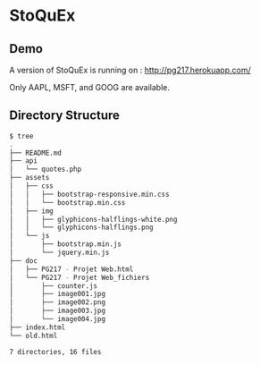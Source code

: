 StoQuEx
===========

Demo
----
A version of StoQuEx is running on : http://pg217.herokuapp.com/

Only AAPL, MSFT, and GOOG are available.


Directory Structure
-------------------
```sh
$ tree
.
├── README.md
├── api
│   └── quotes.php
├── assets
│   ├── css
│   │   ├── bootstrap-responsive.min.css
│   │   └── bootstrap.min.css
│   ├── img
│   │   ├── glyphicons-halflings-white.png
│   │   └── glyphicons-halflings.png
│   └── js
│       ├── bootstrap.min.js
│       └── jquery.min.js
├── doc
│   ├── PG217 - Projet Web.html
│   └── PG217 - Projet Web_fichiers
│       ├── counter.js
│       ├── image001.jpg
│       ├── image002.png
│       ├── image003.jpg
│       └── image004.jpg
├── index.html
└── old.html

7 directories, 16 files
```
